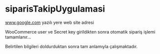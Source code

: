 # siparisTakipUygulamasi

www.google.com yazılı yere web site adresi

WooCommerce user ve Secret key girildikten sonra otomatik sipariş işlemi tamamlanır... 

Belirtilen bilgileri doldurduktan sonra tam anlamıyla çalışmaktadır.
